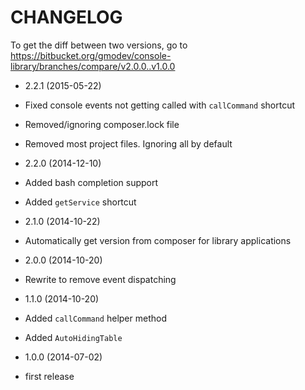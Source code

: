 CHANGELOG
=========

To get the diff between two versions, go to 
https://bitbucket.org/gmodev/console-library/branches/compare/v2.0.0..v1.0.0

* 2.2.1 (2015-05-22)

 * Fixed console events not getting called with `callCommand` shortcut
 * Removed/ignoring composer.lock file
 * Removed most project files. Ignoring all by default

* 2.2.0 (2014-12-10)

 * Added bash completion support
 * Added `getService` shortcut


* 2.1.0 (2014-10-22)

 * Automatically get version from composer for library applications


* 2.0.0 (2014-10-20)

 * Rewrite to remove event dispatching


* 1.1.0 (2014-10-20)

 * Added `callCommand` helper method
 * Added `AutoHidingTable`


* 1.0.0 (2014-07-02)

 * first release
